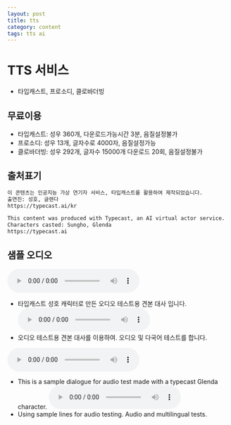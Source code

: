```yaml
---
layout: post
title: tts
category: content
tags: tts ai
---
```

# TTS 서비스
* 타입캐스트, 프로소디, 클로바더빙

## 무료이용
* 타입캐스트: 성우 360개, 다운로드가능시간 3분, 음질설정불가
* 프로소디: 성우 13개, 글자수로 4000자, 음질설정가능
* 클로바더빙: 성우 292개, 글자수 15000개 다운로드 20회, 음질설정불가

## 출처표기
```markdown
이 콘텐츠는 인공지능 가상 연기자 서비스, 타입캐스트를 활용하여 제작되었습니다.
출연진: 성호, 글렌다
https://typecast.ai/kr

This content was produced with Typecast, an AI virtual actor service.
Characters casted: Sungho, Glenda
https://typecast.ai
```

## 샘플 오디오
<audio controls><source src="/file/mp3/sample_script_kr_1.mp3"></audio>
* 타입캐스트 성호 캐릭터로 만든 오디오 테스트용 견본 대사 입니다.
<audio controls><source src="/file/mp3/sample_script_kr_2.mp3"></audio>
* 오디오 테스트용 견본 대사를 이용하여. 오디오 및 다국어 테스트를 합니다.

<audio controls><source src="/file/mp3/sample_script_en_1.mp3"></audio>
* This is a sample dialogue for audio test made with a typecast Glenda character.
<audio controls><source src="/file/mp3/sample_script_en_2.mp3"></audio>
* Using sample lines for audio testing. Audio and multilingual tests.
